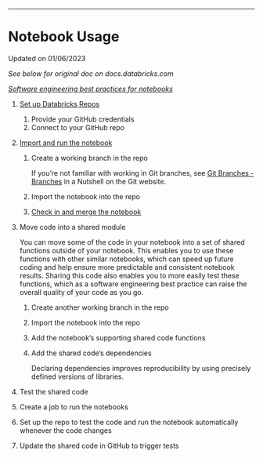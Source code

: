 ***
# Notebook Usage

Updated on 01/06/2023

*See below for original doc on docs.databricks.com*

*[Software engineering best practices for notebooks](https://docs.databricks.com/notebooks/best-practices.html#software-engineering-best-practices-for-notebooks)*

1. [Set up Databricks Repos](https://docs.databricks.com/notebooks/best-practices.html#step-1-set-up-databricks-repos)
    1. Provide your GitHub credentials
    2. Connect to your GitHub repo
2. [Import and run the notebook](https://docs.databricks.com/notebooks/best-practices.html#step-2-import-and-run-the-notebook)
    1. Create a working branch in the repo

        If you’re not familiar with working in Git branches, see [Git Branches - Branches](https://git-scm.com/book/en/v2/Git-Branching-Branches-in-a-Nutshell) in a Nutshell on the Git website.

    2. Import the notebook into the repo
    3. [Check in and merge the notebook](https://docs.databricks.com/notebooks/best-practices.html#step-24-check-in-and-merge-the-notebook)
    
3. Move code into a shared module

    You can move some of the code in your notebook into a set of shared functions outside of your notebook. This enables you to use these functions with other similar notebooks, which can speed up future coding and help ensure more predictable and consistent notebook results. Sharing this code also enables you to more easily test these functions, which as a software engineering best practice can raise the overall quality of your code as you go.

    1. Create another working branch in the repo
    2. Import the notebook into the repo
    3. Add the notebook’s supporting shared code functions
    4. Add the shared code’s dependencies

         Declaring dependencies improves reproducibility by using precisely defined versions of libraries.

4. Test the shared code
5. Create a job to run the notebooks
6. Set up the repo to test the code and run the notebook automatically whenever the code changes
7. Update the shared code in GitHub to trigger tests


